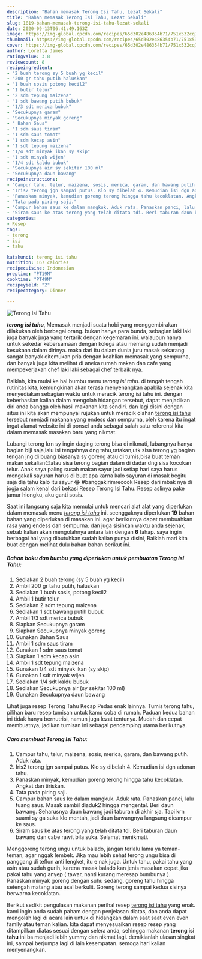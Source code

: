```yaml
---
description: "Bahan memasak Terong Isi Tahu, Lezat Sekali"
title: "Bahan memasak Terong Isi Tahu, Lezat Sekali"
slug: 1819-bahan-memasak-terong-isi-tahu-lezat-sekali
date: 2020-09-13T06:41:49.163Z
image: https://img-global.cpcdn.com/recipes/65d302e486354b71/751x532cq70/terong-isi-tahu-foto-resep-utama.jpg
thumbnail: https://img-global.cpcdn.com/recipes/65d302e486354b71/751x532cq70/terong-isi-tahu-foto-resep-utama.jpg
cover: https://img-global.cpcdn.com/recipes/65d302e486354b71/751x532cq70/terong-isi-tahu-foto-resep-utama.jpg
author: Loretta James
ratingvalue: 3.8
reviewcount: 8
recipeingredient:
- "2 buah terong sy 5 buah yg kecil"
- "200 gr tahu putih haluskan"
- "1 buah sosis potong kecil2"
- "1 butir telur"
- "2 sdm tepung maizena"
- "1 sdt bawang putih bubuk"
- "1/3 sdt merica bubuk"
- "Secukupnya garam"
- "Secukupnya minyak goreng"
- " Bahan Saus"
- "1 sdm saus tiram"
- "1 sdm saus tomat"
- "1 sdm kecap asin"
- "1 sdt tepung maizena"
- "1/4 sdt minyak ikan sy skip"
- "1 sdt minyak wijen"
- "1/4 sdt kaldu bubuk"
- "Secukupnya air sy sekitar 100 ml"
- "Secukupnya daun bawang"
recipeinstructions:
- "Campur tahu, telur, maizena, sosis, merica, garam, dan bawang putih. Aduk rata."
- "Iris2 terong jgn sampai putus. Klo sy dibelah 4. Kemudian isi dgn adonan tahu."
- "Panaskan minyak, kemudian goreng terong hingga tahu kecoklatan. Angkat dan tiriskan."
- "Tata pada piring saji."
- "Campur bahan saus ke dalam mangkuk. Aduk rata. Panaskan panci, lalu tuang saus. Masak sambil diaduk2 hingga mengental. Beri daun bawang. Seharusnya daun bawang jadi taburan di akhir sja. Tapi krn suami sy ga suka klo mentah, jadi daun bawangnya langsung dicampur ke saus."
- "Siram saus ke atas terong yang telah ditata tdi. Beri taburan daun bawang dan cabe rawit bila suka. Selamat menikmati."
categories:
- Resep
tags:
- terong
- isi
- tahu

katakunci: terong isi tahu 
nutrition: 167 calories
recipecuisine: Indonesian
preptime: "PT19M"
cooktime: "PT49M"
recipeyield: "2"
recipecategory: Dinner

---
```



![Terong Isi Tahu](https://img-global.cpcdn.com/recipes/65d302e486354b71/751x532cq70/terong-isi-tahu-foto-resep-utama.jpg)

<b><i>terong isi tahu</i></b>, Memasak menjadi suatu hobi yang menggembirakan dilakukan oleh berbagai orang. bukan hanya para bunda, sebagian laki laki juga banyak juga yang tertarik dengan kegemaran ini. walaupun hanya untuk sekedar kebersamaan dengan kolega atau memang sudah menjadi kesukaan dalam dirinya. maka dari itu dalam dunia juru masak sekarang sangat banyak ditemukan pria dengan keahlian memasak yang sempurna, dan banyak juga kita melihat di aneka rumah makan dan cafe yang mempekerjakan chef laki laki sebagai chef terbaik nya.

Baiklah, kita mulai ke hal bumbu menu <i>terong isi tahu</i>. di tengah tengah rutinitas kita, kemungkinan akan terasa menyenangkan apabila sejenak kita menyediakan sebagian waktu untuk meracik terong isi tahu ini. dengan keberhasilan kalian dalam mengolah hidangan tersebut, dapat menjadikan diri anda bangga oleh hasil makanan kita sendiri. dan lagi disini dengan situs ini kita akan mempunyai rujukan untuk meracik olahan <u>terong isi tahu</u> tersebut menjadi makanan yang endess dan sempurna, oleh karena itu ingat ingat alamat website ini di ponsel anda sebagai salah satu referensi kita dalam memasak masakan baru yang nikmat.

Lubangi terong krn sy ingin daging terong bisa di nikmati, lubangnya hanya bagian biji saja,lalu isi tengahnya dng tahu,ratakan,utk sisa terong yg bagian tengan jng di buang biasanya sy goreng atau di tumis,bisa buat teman makan sekalian😊atau sisa terong bagian dalam di dadar dng sisa kocokan telur. Anak saya paling susah makan sayur jadi setiap hari saya harus mengakali sayuran harus di buat apa karna kalo sayuran di masak begitu saja dia tahu kalo itu sayur 😂 #banggakirimrecook Resep dari mbak nya di jogja salam kenal dari bekasi Resep Terong Isi Tahu. Resep aslinya pake jamur hiongku, aku ganti sosis.


Saat ini langsung saja kita memulai untuk mencari alat alat yang diperlukan dalam memasak menu <u><i>terong isi tahu</i></u> ini. seenggaknya diperlukan <b>19</b> bahan bahan yang diperlukan di masakan ini. agar berikutnya dapat membuahkan rasa yang endess dan sempurna. dan juga sisihkan waktu anda sejenak, sebab kalian akan mengolahnya antara lain dengan <b>6</b> tahap. saya ingin berbagai hal yang dibutuhkan sudah kalian punya disini, Baiklah mari kita buat dengan melihat dulu bahan bahan berikut ini.

<!--inarticleads1-->

##### Bahan baku dan bumbu yang diperlukan untuk pembuatan Terong Isi Tahu:

1. Sediakan 2 buah terong (sy 5 buah yg kecil)
1. Ambil 200 gr tahu putih, haluskan
1. Sediakan 1 buah sosis, potong kecil2
1. Ambil 1 butir telur
1. Sediakan 2 sdm tepung maizena
1. Sediakan 1 sdt bawang putih bubuk
1. Ambil 1/3 sdt merica bubuk
1. Siapkan Secukupnya garam
1. Siapkan Secukupnya minyak goreng
1. Gunakan  Bahan Saus
1. Ambil 1 sdm saus tiram
1. Gunakan 1 sdm saus tomat
1. Siapkan 1 sdm kecap asin
1. Ambil 1 sdt tepung maizena
1. Gunakan 1/4 sdt minyak ikan (sy skip)
1. Gunakan 1 sdt minyak wijen
1. Sediakan 1/4 sdt kaldu bubuk
1. Sediakan Secukupnya air (sy sekitar 100 ml)
1. Gunakan Secukupnya daun bawang


Lihat juga resep Terong Tahu Kecap Pedas enak lainnya. Tumis terong tahu, pilihan baru resep tumisan untuk kamu coba di rumah. Paduan kedua bahan ini tidak hanya bernutrisi, namun juga lezat tentunya. Mudah dan cepat membuatnya, jadikan tumisan ini sebagai pendamping utama berikutnya. 

<!--inarticleads2-->

##### Cara membuat Terong Isi Tahu:

1. Campur tahu, telur, maizena, sosis, merica, garam, dan bawang putih. Aduk rata.
1. Iris2 terong jgn sampai putus. Klo sy dibelah 4. Kemudian isi dgn adonan tahu.
1. Panaskan minyak, kemudian goreng terong hingga tahu kecoklatan. Angkat dan tiriskan.
1. Tata pada piring saji.
1. Campur bahan saus ke dalam mangkuk. Aduk rata. Panaskan panci, lalu tuang saus. Masak sambil diaduk2 hingga mengental. Beri daun bawang. Seharusnya daun bawang jadi taburan di akhir sja. Tapi krn suami sy ga suka klo mentah, jadi daun bawangnya langsung dicampur ke saus.
1. Siram saus ke atas terong yang telah ditata tdi. Beri taburan daun bawang dan cabe rawit bila suka. Selamat menikmati.


Menggoreng terong ungu untuk balado, jangan terlalu lama ya teman-teman, agar nggak lembek. Jika mau lebih sehat terong ungu bisa di panggang di teflon anti lengket, itu e nak juga. Untuk tahu, pakai tahu yang asin atau sudah gurih, karena masak balado kan jenis masakan cepat.jika pakai tahu yang anyep ( tawar, nanti kurang meresap bumbunya ). Panaskan minyak goreng dengan suhu sedang, goreng tahu hingga setengah matang atau asal berkulit. Goreng terong sampai kedua sisinya berwarna kecoklatan. 

Berikut sedikit pengulasan makanan perihal resep <u>terong isi tahu</u> yang enak. kami ingin anda sudah paham dengan penjelasan diatas, dan anda dapat mengolah lagi di acara lain untuk di hidangkan dalam saat saat even even family atau teman kalian. kita dapat menyesuaikan resep resep yang ditampilkan diatas sesuai dengan selera anda, sehingga makanan <b>terong isi tahu</b> ini bs menjadi lebih yummy dan nikmat lagi. demikianlah ulasan singkat ini, sampai berjumpa lagi di lain kesempatan. semoga hari kalian menyenangkan.
